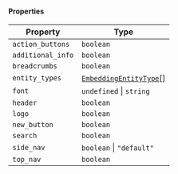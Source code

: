 #### Properties

| Property                                       | Type                                                          |
| ---------------------------------------------- | ------------------------------------------------------------- |
| <a id="action_buttons"></a> `action_buttons`   | `boolean`                                                     |
| <a id="additional_info"></a> `additional_info` | `boolean`                                                     |
| <a id="breadcrumbs"></a> `breadcrumbs`         | `boolean`                                                     |
| <a id="entity_types"></a> `entity_types`       | [`EmbeddingEntityType`](./api_html/EmbeddingEntityType.md)\[] |
| <a id="font"></a> `font`                       | `undefined` \| `string`                                       |
| <a id="header"></a> `header`                   | `boolean`                                                     |
| <a id="logo"></a> `logo`                       | `boolean`                                                     |
| <a id="new_button"></a> `new_button`           | `boolean`                                                     |
| <a id="search"></a> `search`                   | `boolean`                                                     |
| <a id="side_nav"></a> `side_nav`               | `boolean` \| `"default"`                                      |
| <a id="top_nav"></a> `top_nav`                 | `boolean`                                                     |
